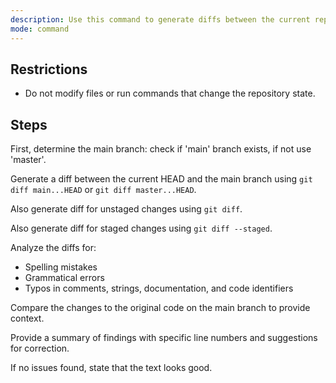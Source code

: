 ```yaml
---
description: Use this command to generate diffs between the current repository state and the main branch, then check for spelling and grammatical mistakes in the changes.
mode: command
---
```


## Restrictions
- Do not modify files or run commands that change the repository state.

## Steps
First, determine the main branch: check if 'main' branch exists, if not use 'master'.

Generate a diff between the current HEAD and the main branch using `git diff main...HEAD` or `git diff master...HEAD`.

Also generate diff for unstaged changes using `git diff`.

Also generate diff for staged changes using `git diff --staged`.

Analyze the diffs for:
- Spelling mistakes
- Grammatical errors
- Typos in comments, strings, documentation, and code identifiers

Compare the changes to the original code on the main branch to provide context.

Provide a summary of findings with specific line numbers and suggestions for correction.

If no issues found, state that the text looks good.